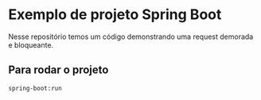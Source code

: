 # Exemplo de projeto Spring Boot
Nesse repositório temos um código demonstrando uma request demorada e bloqueante.

## Para rodar o projeto
`spring-boot:run`
